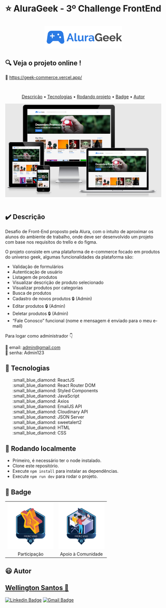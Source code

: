 # <p align="center">:star: AluraGeek - 3º Challenge FrontEnd</p>
<div align="center">
  <img width="250" src="https://raw.githubusercontent.com/WSantos79/AluraGeek/6d8efb1f1654c48e1612b8c89dc05df7f02ae9dc/src/assets/images/logo.svg">
</div>

## :mag: Veja o projeto online !

:link: https://geek-commerce.vercel.app/

<br>
<p align="center">
 <a href="#heavy_check_mark-Descrição">Descrição</a> •
 <a href="#hammer-Tecnologias">Tecnologias</a> •
 <a href="#game_die-Rodando-localmente">Rodando projeto</a> •
 <a href="#medal_sports-Badge">Badge</a> •	
 <a href="#smiley-autor">Autor</a>
</p>

<img src="https://github.com/WSantos79/AluraGeek/blob/main/public/image.png?raw=true"><br><br>


## :heavy_check_mark: **Descrição**

Desafio de Front-End proposto pela Alura, com o intuito de aproximar os alunos do ambiente de trabalho, onde deve ser desenvolvido um projeto com base nos requisitos do trello e do figma.

O projeto consiste em uma plataforma de e-commerce focado em produtos do universo geek, algumas funcionalidades da plataforma são:

+ Validação de formulários
+ Autenticação de usuário
+ Listagem de produtos
+ Visualizar descrição de produto selecionado
+ Visualizar produtos por categorias
+ Busca de produtos
+ Cadastro de novos produtos :lock: (Admin)
+ Editar produtos :lock: (Admin)
+ Deletar produtos :lock: (Admin) 
+ “Fale Conosco” funcional (nome e mensagem é enviado para o meu e-mail)

Para logar como administrador :point_down:

:key: email: admin@gmail.com </br>
:key: senha: Admin123


## :hammer: **Tecnologias**

<ul type="none">
<li>:small_blue_diamond: ReactJS</li>
<li>:small_blue_diamond: React Router DOM</li>
<li>:small_blue_diamond: Styled Components</li>
<li>:small_blue_diamond: JavaScript</li>
<li>:small_blue_diamond: Axios</li>
<li>:small_blue_diamond: EmailJS API</li>
<li>:small_blue_diamond: Cloudinary API</li>
<li>:small_blue_diamond: JSON Server</li>
<li>:small_blue_diamond: sweetalert2</li>
<li>:small_blue_diamond: HTML</li>
<li>:small_blue_diamond: CSS</li>
</ul>

## :game_die: Rodando localmente

+ Primeiro, é necessário ter o node instalado.
+ Clone este repositório.
+ Execute `npm install` para instalar as dependências.
+ Execute `npm run dev` para rodar o projeto.

## :medal_sports: Badge
           

<table style="text-align: center;">
  <tr>
    <td>
      <img height="150px" src="https://github.com/WSantos79/AluraGeek/blob/main/public/badges/participacao_v3.png?raw=true">
    </td>
   <td>
      <img height="150px" src="https://github.com/WSantos79/AluraGeek/blob/main/public/badges/compartilhamento_Helper.png?raw=true">
    </td>
  </tr>
  <tr>
    <td align="center">Participação</td>
   <td align="center">Apoio à Comunidade</td>
  </tr>
</table>


## :smiley: Autor

## <a href="https://github.com/WSantos79">Wellington Santos 🚀</a>

[![Linkedin Badge](https://img.shields.io/badge/-WellingtonSantos79-blue?style=flat-square&logo=Linkedin&logoColor=white&link=https://www.linkedin.com/in/wellingtonsantos79/)](https://www.linkedin.com/in/wellingtonsantos79/) 
[![Gmail Badge](https://img.shields.io/badge/-WellingtonSantos7799@gmail.com-c14438?style=flat-square&logo=Gmail&logoColor=white&link=mailto:wellingtonsantos7799@gmail.com)](mailto:wellingtonsantos7799@gmail.com)












